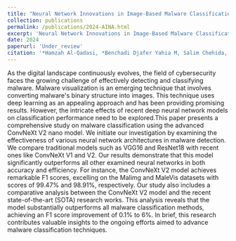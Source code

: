 ```yaml
---
title: "Neural Network Innovations in Image-Based Malware Classification: A Comparative Study"
collection: publications
permalink: /publications/2024-AINA.html
excerpt: 'Neural Network Innovations in Image-Based Malware Classification: A Comparative Study.'
date: 2024
paperurl: 'Under_review'
citation: '*Hamzah Al-Qadasi, *Benchadi Djafer Yahia M, Salim Chehida, Kazuhiro Fukui, Saddek Bensalem, &quot;Neural Network Innovations in Image-Based Malware Classification: A Comparative Study.&quot; The 38-th International Conference on Advanced Information Networking and Applications (AINA-2024).'
---
```

As the digital landscape continuously evolves, the field of cybersecurity faces the growing challenge of effectively detecting and classifying malware. Malware visualization is an emerging technique that involves converting malware's binary structure into images. This technique uses deep learning as an appealing approach and has been providing promising results. However, the intricate effects of recent deep neural network models on classification performance need to be explored.This paper presents a comprehensive study on malware classification using the advanced ConvNeXt V2 nano model. We initiate our investigation by examining the effectiveness of various neural network architectures in malware detection. We compare traditional models such as VGG16 and ResNet18 with recent ones like ConvNeXt V1 and V2. Our results demonstrate that this model significantly outperforms all other examined neural networks in both accuracy and efficiency. For instance, the ConvNeXt V2 model achieves remarkable F1 scores, excelling on the Malimg and MaleVis datasets with scores of 99.47\% and 98.91\%, respectively. Our study also includes a comparative analysis between the ConvNeXt V2 model and the recent state-of-the-art (SOTA) research works. This analysis reveals that the model substantially outperforms all malware classification methods, achieving an F1 score improvement of 0.1\% to 6\%.  In brief, this research contributes valuable insights to the ongoing efforts aimed to advance malware classification techniques.
